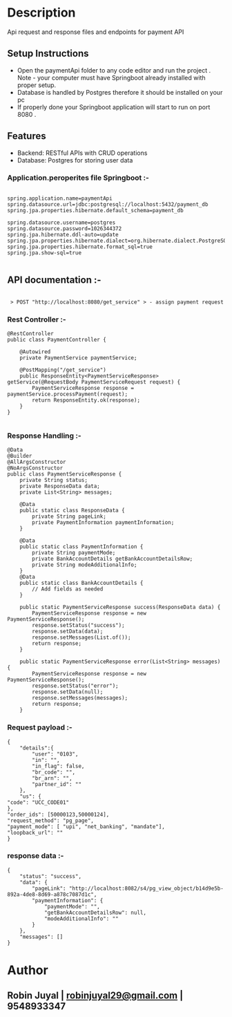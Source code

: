 # Description

 Api request and response files and endpoints for payment API

## Setup Instructions 

- Open the paymentApi folder to any code editor and run the project . Note - your computer must have Springboot already installed with proper setup.
- Database is handled by Postgres therefore it should be installed on your pc
- If properly done your Springboot application will start to run on port 8080 .

## Features 

- Backend: RESTful APIs with CRUD operations
- Database: Postgres for storing user data


### Application.peroperites file Springboot :-

```

spring.application.name=paymentApi
spring.datasource.url=jdbc:postgresql://localhost:5432/payment_db
spring.jpa.properties.hibernate.default_schema=payment_db

spring.datasource.username=postgres
spring.datasource.password=1026344372
spring.jpa.hibernate.ddl-auto=update
spring.jpa.properties.hibernate.dialect=org.hibernate.dialect.PostgreSQLDialect
spring.jpa.properties.hibernate.format_sql=true
spring.jpa.show-sql=true


```

## API documentation :-
```

 > POST "http://localhost:8080/get_service" > - assign payment request

```


### Rest Controller :-

```
@RestController
public class PaymentController {

    @Autowired
    private PaymentService paymentService;
    
    @PostMapping("/get_service")
    public ResponseEntity<PaymentServiceResponse> getService(@RequestBody PaymentServiceRequest request) {
        PaymentServiceResponse response = paymentService.processPayment(request);
        return ResponseEntity.ok(response);
    }
}


```

### Response Handling :-
```
@Data
@Builder
@AllArgsConstructor
@NoArgsConstructor
public class PaymentServiceResponse {
    private String status;
    private ResponseData data;
    private List<String> messages;

    @Data
    public static class ResponseData {
        private String pageLink;
        private PaymentInformation paymentInformation;
    }

    @Data
    public static class PaymentInformation {
        private String paymentMode;
        private BankAccountDetails getBankAccountDetailsRow;
        private String modeAdditionalInfo;
    }
    @Data
    public static class BankAccountDetails {
        // Add fields as needed
    }

    public static PaymentServiceResponse success(ResponseData data) {
        PaymentServiceResponse response = new PaymentServiceResponse();
        response.setStatus("success");
        response.setData(data);
        response.setMessages(List.of());
        return response;
    }
    
    public static PaymentServiceResponse error(List<String> messages) {
        PaymentServiceResponse response = new PaymentServiceResponse();
        response.setStatus("error");
        response.setData(null);
        response.setMessages(messages);
        return response;
    }
```
### Request payload :-
```
{
    "details":{
        "user": "0103",
        "in": "",
        "in_flag": false,
        "br_code": "",
        "br_arn": "",
        "partner_id": ""
    },
    "us": {
"code": "UCC_CODE01"
},
"order_ids": [50000123,50000124],
"request_method": "pg_page",
"payment_mode": [ "upi", "net_banking", "mandate"],
"loopback_url": ""
}
```

### response data :-
```
{
    "status": "success",
    "data": {
        "pageLink": "http://localhost:8082/s4/pg_view_object/b14d9e5b-892a-4de8-8d69-a878c7087d1c",
        "paymentInformation": {
            "paymentMode": "",
            "getBankAccountDetailsRow": null,
            "modeAdditionalInfo": ""
        }
    },
    "messages": []
}
```

# Author 
## Robin Juyal | robinjuyal29@gmail.com | 9548933347




